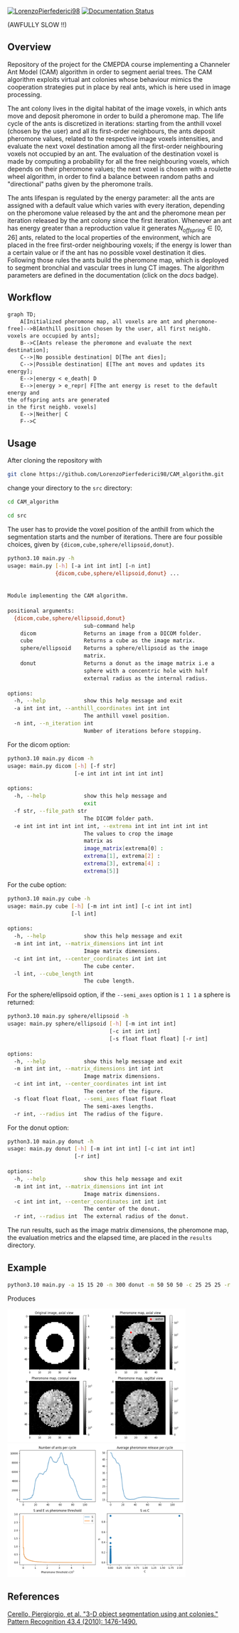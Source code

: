 
[![LorenzoPierfederici98](https://circleci.com/gh/LorenzoPierfederici98/CAM_algorithm.svg?style=shield)](https://app.circleci.com/pipelines/github/LorenzoPierfederici98/CAM_algorithm)  [![Documentation Status](https://readthedocs.org/projects/cam-algorithm/badge/?version=latest)](https://cam-algorithm.readthedocs.io/en/latest/?badge=latest)

(AWFULLY SLOW !!)

## Overview
Repository of the project for the CMEPDA course implementing a Channeler Ant Model (CAM) algorithm in order to segment aerial trees.
The CAM algorithm exploits virtual ant colonies whose behaviour mimics the cooperation strategies put in place by real ants, which is here used in image processing.

The ant colony lives in the digital habitat of the image voxels, in which ants move and deposit pheromone in order to build a pheromone map.
The life cycle of the ants is discretized in iterations: starting from the anthill voxel (chosen by the user) and all its first-order neighbours, the ants deposit pheromone values, related to the respective image voxels intensities, and evaluate the next voxel destination among all the first-order neighbouring voxels not occupied by an ant.
The evaluation of the destination voxel is made by computing a probability for all the free neighbouring voxels, which depends on their pheromone values; the next voxel is chosen with a roulette wheel algorithm, in order to find a balance between random paths and "directional" paths given by the pheromone trails.

The ants lifespan is regulated by the energy parameter: all the ants are assigned with a default value which varies with every iteration, depending on the pheromone value released by the ant and the pheromone mean per iteration released by the ant colony since the first iteration. Whenever an ant has energy greater than a reproduction value it generates $N_{offspring}\in[0, 26]$ ants, related to the local properties of the environment, which are placed in the free first-order neighbouring voxels; if the energy is lower than a certain value or if the ant has no possible voxel destination it dies.
Following those rules the ants build the pheromone map, which is deployed to segment bronchial and vascular trees in lung CT images. The algorithm parameters are defined in the documentation (click on the *docs* badge).

## Workflow

```mermaid
graph TD;
    A[Initialized pheromone map, all voxels are ant and pheromone-free]-->B[Anthill position chosen by the user, all first neighb. voxels are occupied by ants];
    B-->C[Ants release the pheromone and evaluate the next destination];
    C-->|No possible destination| D[The ant dies];
    C-->|Possible destination| E[The ant moves and updates its energy];
    E-->|energy < e_death| D
    E-->|energy > e_repr| F[The ant energy is reset to the default energy and
the offspring ants are generated
in the first neighb. voxels]
    E-->|Neither| C
    F-->C
```

## Usage
After cloning the repository with

```bash
git clone https://github.com/LorenzoPierfederici98/CAM_algorithm.git
```

change your directory to the ```src``` directory:

```bash
cd CAM_algorithm
```

```bash
cd src
```

The user has to provide the voxel position of the anthill from which the segmentation starts and the number of iterations.
There are four possible choices, given by ```{dicom,cube,sphere/ellipsoid,donut}```.

```bash
python3.10 main.py -h
usage: main.py [-h] [-a int int int] [-n int]
               {dicom,cube,sphere/ellipsoid,donut} ...


Module implementing the CAM algorithm.

positional arguments:
  {dicom,cube,sphere/ellipsoid,donut}
                        sub-command help
    dicom               Returns an image from a DICOM folder.
    cube                Returns a cube as the image matrix.
    sphere/ellipsoid    Returns a sphere/ellipsoid as the image
                        matrix.
    donut               Returns a donut as the image matrix i.e a
                        sphere with a concentric hole with half
                        external radius as the internal radius.    

options:
  -h, --help            show this help message and exit
  -a int int int, --anthill_coordinates int int int
                        The anthill voxel position.
  -n int, --n_iteration int
                        Number of iterations before stopping.
```

For the dicom option:

```bash
python3.10 main.py dicom -h
usage: main.py dicom [-h] [-f str]
                     [-e int int int int int int]     

options:
  -h, --help            show this help message and    
                        exit
  -f str, --file_path str
                        The DICOM folder path.        
  -e int int int int int int, --extrema int int int int int int
                        The values to crop the image  
                        matrix as
                        image_matrix[extrema[0] :     
                        extrema[1], extrema[2] :      
                        extrema[3], extrema[4] :       
                        extrema[5]]
```

For the cube option:

```bash
python3.10 main.py cube -h     
usage: main.py cube [-h] [-m int int int] [-c int int int]
                    [-l int]

options:
  -h, --help            show this help message and exit
  -m int int int, --matrix_dimensions int int int
                        Image matrix dimensions.
  -c int int int, --center_coordinates int int int
                        The cube center.
  -l int, --cube_length int
                        The cube length.
```

For the sphere/ellipsoid option, if the ```--semi_axes``` option is ```1 1 1``` a sphere is returned:

```bash
python3.10 main.py sphere/ellipsoid -h
usage: main.py sphere/ellipsoid [-h] [-m int int int]
                                [-c int int int]
                                [-s float float float] [-r int]    

options:
  -h, --help            show this help message and exit
  -m int int int, --matrix_dimensions int int int
                        Image matrix dimensions.
  -c int int int, --center_coordinates int int int
                        The center of the figure.
  -s float float float, --semi_axes float float float
                        The semi-axes lengths.
  -r int, --radius int  The radius of the figure.
```

For the donut option:

```bash
python3.10 main.py donut -h                                                             
usage: main.py donut [-h] [-m int int int] [-c int int int]
                     [-r int]

options:
  -h, --help            show this help message and exit
  -m int int int, --matrix_dimensions int int int
                        Image matrix dimensions.
  -c int int int, --center_coordinates int int int
                        The center of the donut.
  -r int, --radius int  The external radius of the donut.
```

The run results, such as the image matrix dimensions, the pheromone map, the evaluation metrics and the elapsed time, are placed in the ```results``` directory.

## Example

```bash
python3.10 main.py -a 15 15 20 -n 300 donut -m 50 50 50 -c 25 25 25 -r 20
```

Produces

<img src="assets/CAM_results_donut.png" width="400" height="300"><img src="assets/CAM_statistics_donut.png" width="400" height="300">

## References
[Cerello, Piergiorgio, et al. "3-D object segmentation using ant colonies." Pattern Recognition 43.4 (2010): 1476-1490.](https://www.sciencedirect.com/science/article/abs/pii/S003132030900380X?via%3Dihub)

